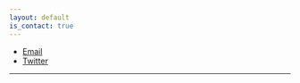 ```yaml
---
layout: default
is_contact: true
---
```

* [Email](mailto:mjmarte@bu.edu)
* [Twitter](https://twitter.com/manueljmarte)

---
